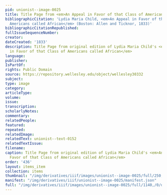 ```yaml
---
pid: unionist--image-0025
title: Title Page from <em>An Appeal in Favor of that Class of Americans called African</em>
bibliographicCitation: 'Lydia Maria Child, <em>An Appeal in Favor of that Class of
  Americans called African</em> (Boston: Allen and Ticknor, 1833)'
bibliographicCitationRepublished: 
fullIssueSequenceNumber: 
creator: 
dateCreated: '1833'
description: Title Page from original edition of Lydia Maria Child's <em>An Appeal
  in Favor of that Class of Americans called African</em>
language: 
publisher: 
IsPartOf: 
rights: Public Domain
source: https://repository.wellesley.edu/object/wellesley30332
subject: 
type: image
category: 
articleType: 
volume: 
issue: 
transcription: 
scholarlyNotes: 
commentary: 
relatedPeople: 
featured: 
repeated: 
relatedImage: 
relatedText: unionist--text-0152
relatedTextIssue: 
filename: 
caption: Title Page from original edition of Lydia Maria Child's <em>An Appeal in
  Favor of that Class of Americans called African</em>
order: '436'
layout: items_item
collection: items
thumbnail: "/img/derivatives/iiif/images/unionist--image-0025/full/250,/0/default.jpg"
manifest: "/img/derivatives/iiif/unionist--image-0025/manifest.json"
full: "/img/derivatives/iiif/images/unionist--image-0025/full/1140,/0/default.jpg"
---
```

